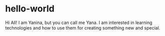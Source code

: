 # hello-world

Hi All!
I am Yanina, but you can call me Yana. I am interested in learning technologies and how to use them for creating something new and special.
